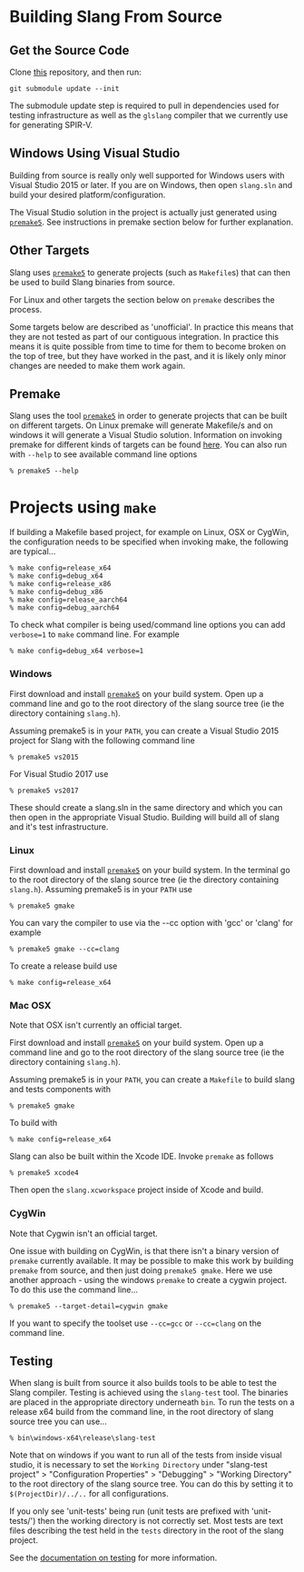 # Building Slang From Source

## Get the Source Code

Clone [this](https://github.com/shader-slang/slang) repository, and then run:

    git submodule update --init

The submodule update step is required to pull in dependencies used for testing infrastructure as well as the `glslang` compiler that we currently use for generating SPIR-V. 

## Windows Using Visual Studio

Building from source is really only well supported for Windows users with Visual Studio 2015 or later.
If you are on Windows, then open `slang.sln` and build your desired platform/configuration. 

The Visual Studio solution in the project is actually just generated using [`premake5`](https://premake.github.io/). See instructions in premake section below for further explanation.
 
## Other Targets

Slang uses [`premake5`](https://premake.github.io/) to generate projects (such as `Makefile`s) that can then be used to build Slang binaries from source. 

For Linux and other targets the section below on `premake` describes the process. 

Some targets below are described as 'unofficial'. In practice this means that they are not tested as part of our contiguous integration. In practice this means it is quite possible from time to time for them to become broken on the top of tree, but they have worked in the past, and it is likely only minor changes are needed to make them work again. 

## Premake

Slang uses the tool [`premake5`](https://premake.github.io/) in order to generate projects that can be built on different targets. On Linux premake will generate Makefile/s and on windows it will generate a Visual Studio solution. Information on invoking premake for different kinds of targets can be found [here](https://github.com/premake/premake-core/wiki/Using-Premake). You can also run with `--help` to see available command line options

```
% premake5 --help
```

# Projects using `make`

If building a Makefile based project, for example on Linux, OSX or CygWin, the configuration needs to be specified when invoking make, the following are typical...

```
% make config=release_x64
% make config=debug_x64
% make config=release_x86
% make config=debug_x86
% make config=release_aarch64
% make config=debug_aarch64
```

To check what compiler is being used/command line options you can add `verbose=1` to `make` command line. For example

```
% make config=debug_x64 verbose=1
```

### Windows

First download and install [`premake5`](https://premake.github.io/) on your build system. Open up a command line and go to the root directory of the slang source tree (ie the directory containing `slang.h`).
 
Assuming premake5 is in your `PATH`, you can create a Visual Studio 2015 project for Slang with the following command line

```
% premake5 vs2015
```

For Visual Studio 2017 use

```
% premake5 vs2017
```

These should create a slang.sln in the same directory and which you can then open in the appropriate Visual Studio. Building will build all of slang and it's test infrastructure.

### Linux 

First download and install [`premake5`](https://premake.github.io/) on your build system. In the terminal go to the root directory of the slang source tree (ie the directory containing `slang.h`). Assuming premake5 is in your `PATH` use  

```
% premake5 gmake 
```
 
You can vary the compiler to use via the --cc option with 'gcc' or 'clang' for example

```
% premake5 gmake --cc=clang
```

To create a release build use

```
% make config=release_x64
```

### Mac OSX

Note that OSX isn't currently an official target.

First download and install [`premake5`](https://premake.github.io/) on your build system. Open up a command line and go to the root directory of the slang source tree (ie the directory containing `slang.h`).
 
Assuming premake5 is in your `PATH`, you can create a `Makefile` to build slang and tests components with

```
% premake5 gmake 
```

To build with

```
% make config=release_x64
```

Slang can also be built within the Xcode IDE. Invoke `premake` as follows

```
% premake5 xcode4
```

Then open the `slang.xcworkspace` project inside of Xcode and build. 

### CygWin

Note that Cygwin isn't an official target. 

One issue with building on CygWin, is that there isn't a binary version of `premake` currently available. It may be possible to make this work by building `premake` from source, and then just doing `premake5 gmake`. Here we use another approach - using the windows `premake` to create a cygwin project. To do this use the command line...

```
% premake5 --target-detail=cygwin gmake
```

If you want to specify the toolset use `--cc=gcc` or `--cc=clang` on the command line. 

## Testing

When slang is built from source it also builds tools to be able to test the Slang compiler. Testing is achieved using the `slang-test` tool. The binaries are placed in the appropriate directory underneath `bin`. To run the tests on a release x64 build from the command line, in the root directory of slang source tree you can use...

```
% bin\windows-x64\release\slang-test
```

Note that on windows if you want to run all of the tests from inside visual studio, it is necessary to set the `Working Directory` under "slang-test project" > "Configuration Properties" > "Debugging" > "Working Directory" to the root directory of the slang source tree. You can do this by setting it to `$(ProjectDir)/../..` for all configurations.

If you only see 'unit-tests' being run (unit tests are prefixed with 'unit-tests/') then the working directory is not correctly set. Most tests are text files describing the test held in the `tests` directory in the root of the slang project. 

See the [documentation on testing](../tools/slang-test/README.md) for more information.
 
